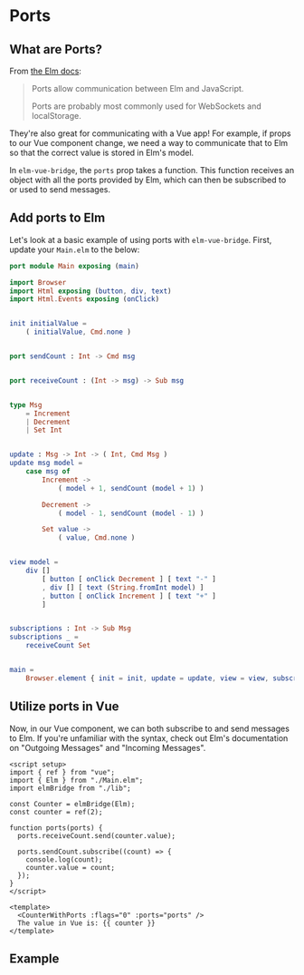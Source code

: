 <script setup>
  import CounterWithPorts from '../../../../.vuepress/components/CounterWithPorts.vue'
</script>

# Ports

## What are Ports?

From [the Elm docs](https://guide.elm-lang.org/interop/ports.html):

> Ports allow communication between Elm and JavaScript.
>
> Ports are probably most commonly used for WebSockets and localStorage.

They're also great for communicating with a Vue app! For example, if props to our Vue component change, we need a way to communicate that to Elm so that the correct value is stored in Elm's model.

In `elm-vue-bridge`, the `ports` prop takes a function. This function receives an object with all the ports provided by Elm, which can then be subscribed to or used to send messages. 

## Add ports to Elm

Let's look at a basic example of using ports with `elm-vue-bridge`. First, update your `Main.elm` to the below:

```elm
port module Main exposing (main)

import Browser
import Html exposing (button, div, text)
import Html.Events exposing (onClick)


init initialValue =
    ( initialValue, Cmd.none )


port sendCount : Int -> Cmd msg


port receiveCount : (Int -> msg) -> Sub msg


type Msg
    = Increment
    | Decrement
    | Set Int


update : Msg -> Int -> ( Int, Cmd Msg )
update msg model =
    case msg of
        Increment ->
            ( model + 1, sendCount (model + 1) )

        Decrement ->
            ( model - 1, sendCount (model - 1) )

        Set value ->
            ( value, Cmd.none )


view model =
    div []
        [ button [ onClick Decrement ] [ text "-" ]
        , div [] [ text (String.fromInt model) ]
        , button [ onClick Increment ] [ text "+" ]
        ]


subscriptions : Int -> Sub Msg
subscriptions _ =
    receiveCount Set


main =
    Browser.element { init = init, update = update, view = view, subscriptions = subscriptions }
```

## Utilize ports in Vue

Now, in our Vue component, we can both subscribe to and send messages to Elm. If you're unfamiliar with the syntax, check out Elm's documentation on "Outgoing Messages" and "Incoming Messages".

```vue
<script setup>
import { ref } from "vue";
import { Elm } from "./Main.elm";
import elmBridge from "./lib";

const Counter = elmBridge(Elm);
const counter = ref(2);

function ports(ports) {
  ports.receiveCount.send(counter.value);

  ports.sendCount.subscribe((count) => {
    console.log(count);
    counter.value = count;
  });
}
</script>

<template>
  <CounterWithPorts :flags="0" :ports="ports" />
  The value in Vue is: {{ counter }}
</template>

```



## Example

<CounterWithPorts />
